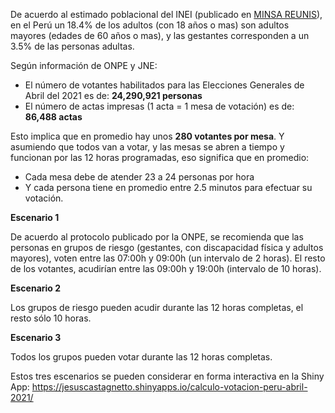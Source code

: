 De acuerdo al estimado poblacional del INEI (publicado en [MINSA REUNIS](https://www.minsa.gob.pe/reunis/data/poblacion_estimada.asp)),
en el Perú un 18.4% de los adultos (con 18 años o mas) son adultos mayores (edades de 60 años o mas),
y las gestantes corresponden a un 3.5% de las personas adultas.

Según información de ONPE y JNE:

  - El número de votantes habilitados para las Elecciones Generales de Abril del 2021 es de: **24,290,921 personas**
  - El número de actas impresas (1 acta = 1 mesa de votación) es de: **86,488 actas**

  Esto implica que en promedio hay unos **280 votantes por mesa**. Y asumiendo que todos van a votar, y las mesas se abren a tiempo y funcionan por las 12 horas programadas, eso significa que en promedio:

  - Cada mesa debe de atender 23 a 24 personas por hora
- Y cada persona tiene en promedio entre 2.5 minutos para efectuar su votación.

**Escenario 1**

  De acuerdo al protocolo publicado por la ONPE, se recomienda que las personas en grupos de riesgo (gestantes, con discapacidad física y adultos mayores), voten entre las 07:00h y 09:00h (un intervalo de 2 horas). El resto de los votantes, acudirían entre las 09:00h y 19:00h (intervalo de 10 horas).

**Escenario 2**

  Los grupos de riesgo pueden acudir durante las 12 horas completas, el resto sólo 10 horas.

**Escenario 3**

  Todos los grupos pueden votar durante las 12 horas completas.

Estos tres escenarios se pueden considerar en forma interactiva en la Shiny App: https://jesuscastagnetto.shinyapps.io/calculo-votacion-peru-abril-2021/